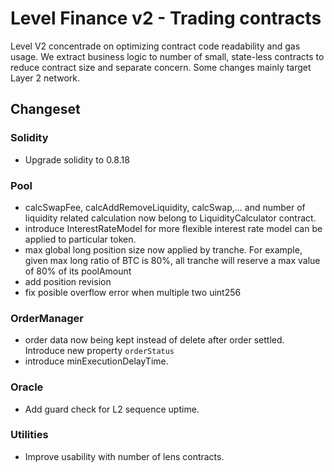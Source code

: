 # Level Finance v2 - Trading contracts

Level V2 concentrade on optimizing contract code readability and gas usage. We extract business logic to number of small, state-less contracts to reduce contract size and separate concern. Some changes mainly target Layer 2 network.

## Changeset

### Solidity

- Upgrade solidity to 0.8.18

### Pool

- calcSwapFee, calcAddRemoveLiquidity, calcSwap,... and number of liquidity related calculation now belong to LiquidityCalculator contract.
- introduce InterestRateModel for more flexible interest rate model can be applied to particular token.
- max global long position size now applied by tranche. For example, given max long ratio of BTC is 80%, all tranche will reserve a max value of 80% of its poolAmount
- add position revision
- fix posible overflow error when multiple two uint256

### OrderManager

- order data now being kept instead of delete after order settled. Introduce new property `orderStatus`
- introduce minExecutionDelayTime.

### Oracle

- Add guard check for L2 sequence uptime.

### Utilities

- Improve usability with number of lens contracts.
